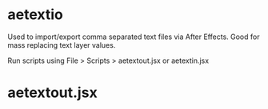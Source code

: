 aetextio
========

Used to import/export comma separated text files via After Effects. Good for mass replacing text layer values.

Run scripts using File > Scripts > aetextout.jsx     or     aetextin.jsx

aetextout.jsx
========
